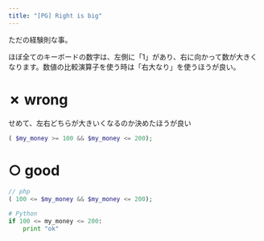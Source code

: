```yaml
---
title: "[PG] Right is big"
---
```


ただの経験則な事。

ほぼ全てのキーボードの数字は、左側に「1」があり、右に向かって数が大きくなります。数値の比較演算子を使う時は「右大なり」を使うほうが良い。

# ✗ wrong

せめて、左右どちらが大きいくなるのか決めたほうが良い

```php
( $my_money >= 100 && $my_money <= 200);
```

# ○ good

```php
// php
( 100 <= $my_money && $my_money <= 200);
```

```python
# Python
if 100 <= my_money <= 200:
	print "ok"
```

